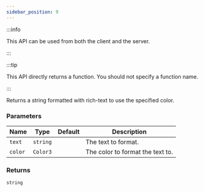 ```yaml
---
sidebar_position: 9
---
```


:::info

This API can be used from both the client and the server.

:::

:::tip

This API directly returns a function. You should not specify a function name.

:::

Returns a string formatted with rich-text to use the specified color.

### Parameters

| Name | Type | Default | Description |
| --- | --- | --- | --- |
| `text` | `string` | | The text to format. |
| `color` | `Color3` | | The color to format the text to. |

### Returns
`string`